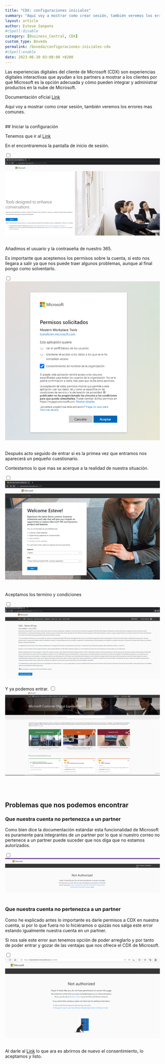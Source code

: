 ```yaml
---
title: "CDX: configuraciones iniciales"
summary: "Aquí voy a mostrar como crear sesión, también veremos los errores mas comunes."
layout: article
author: Esteve Sanpons
#cSpell:disable
category: [Business_Central, CDX]
custom_type: Boveda
permalink: /boveda/configuraciones-iniciales-cdx
#cSpell:enable
date: 2023-06-30 03:00:00 +0200
---
```


Las experiencias digitales del cliente de Microsoft (CDX) son experiencias digitales interactivas que ayudan a los partners a mostrar a los clientes por qué Microsoft es la opción adecuada y cómo pueden integrar y administrar productos en la nube de Microsoft.

Documentación oficial [Link](https://learn.microsoft.com/es-es/partner-center/mpn-demos)

Aquí voy a mostrar como crear sesión, también veremos los errores mas comunes.

<br>
## Iniciar la configuración

Tenemos que ir al [Link](https://cdx.transform.microsoft.com/)

En el encontraremos la pantalla de inicio de sesión.

<input type="checkbox" id="image-checkbox-01" class="image-checkbox">
<label for="image-checkbox-01"  class="image-label">
    <img class="img-container" src="/assets/img/articles/configuraciones-iniciales-cdx/imagen01.png">
</label>
<br><br>

Añadimos el usuario y la contraseña de nuestro 365.

Es importante que aceptemos los permisos sobre la cuenta, si esto nos llegara a salir ya que nos puede traer algunos problemas, aunque al final pongo como solventarlo.

<input type="checkbox" id="image-checkbox-02" class="image-checkbox">
<label for="image-checkbox-02"  class="image-label">
    <img class="img-container" src="/assets/img/articles/configuraciones-iniciales-cdx/imagen02.png">
</label>
<br><br>

Después acto seguido de entrar si es la primea vez que entramos nos aparecerá un pequeño cuestionario.

Contestamos lo que mas se acerque a la realidad de nuestra situación.

<input type="checkbox" id="image-checkbox-03" class="image-checkbox">
<label for="image-checkbox-03"  class="image-label">
    <img class="img-container" src="/assets/img/articles/configuraciones-iniciales-cdx/imagen03.png">
</label>
<br><br>

Aceptamos los termino y condiciones

<input type="checkbox" id="image-checkbox-04" class="image-checkbox">
<label for="image-checkbox-04"  class="image-label">
    <img class="img-container" src="/assets/img/articles/configuraciones-iniciales-cdx/imagen04.png">
</label>
<br><br>
Y ya podemos entrar.

<input type="checkbox" id="image-checkbox-05" class="image-checkbox">
<label for="image-checkbox-05"  class="image-label">
    <img class="img-container" src="/assets/img/articles/configuraciones-iniciales-cdx/imagen05.png">
</label>
<br><br><br><br>

## Problemas que nos podemos encontrar

### Que nuestra cuenta no pertenezca a un partner

Como bien dice la documentación estándar esta funcionalidad de Microsoft es puramente para integrantes de un partner por lo que si nuestro correo no pertenece a un partner puede suceder que nos diga que no estamos autorizados.

<input type="checkbox" id="image-checkbox-06" class="image-checkbox">
<label for="image-checkbox-06"  class="image-label">
    <img class="img-container" src="/assets/img/articles/configuraciones-iniciales-cdx/imagen06.png">
</label>
<br><br>

### Que nuestra cuenta no pertenezca a un partner

Como he explicado antes lo importante es darle permisos a CDX en nuestra cuenta, si por lo que fuera no lo hiciéramos o quizás nos salga este error estando igualmente nuestra cuenta en un partner.

Si nos sale este error aun tenemos opción de poder arreglarlo y por tanto de poder entrar y gozar de las ventajas que nos ofrece el CDX de Microsoft.

<input type="checkbox" id="image-checkbox-07" class="image-checkbox">
<label for="image-checkbox-07"  class="image-label">
    <img class="img-container" src="/assets/img/articles/configuraciones-iniciales-cdx/imagen07.png">
</label>
<br><br>

Al darle al [Link](https://login.microsoftonline.com/common/oauth2/authorize?response_type=id_token&prompt=consent&client_id=fe6aa35b-7da8-44fd-a44e-e2d4bafbdab5&redirect_uri=https%3A%2F%2Fcdx.transform.microsoft.com&state=a9985c9c-6c9a-4b65-a444-1e3aa90d27a4&client-request-id=6b3f4e71-ed02-406c-96f2-0a7e3c16ea98&x-client-SKU=Js&x-client-Ver=1.0.17&nonce=09492f5a-fb1a-412c-b24a-ba1704900924) lo que ara es abrirnos de nuevo el consentimiento, lo aceptamos y listo.
